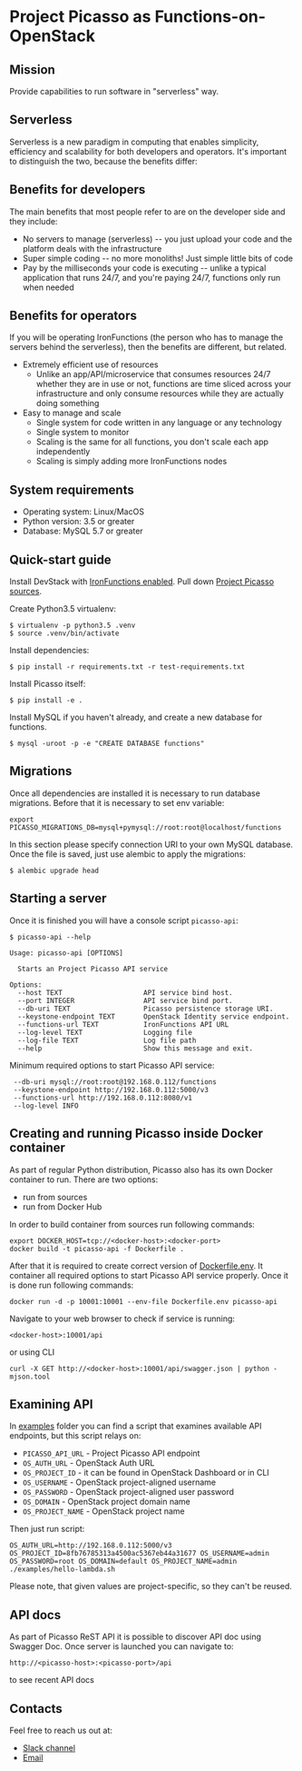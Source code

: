 Project Picasso as Functions-on-OpenStack
=====================================

Mission
-------

Provide capabilities to run software in "serverless" way.

Serverless
----------

Serverless is a new paradigm in computing that enables simplicity, 
efficiency and scalability for both developers and operators. 
It's important to distinguish the two, because the benefits differ:

Benefits for developers
-----------------------

The main benefits that most people refer to are on the developer side and they include:

* No servers to manage (serverless) -- you just upload your code and the platform deals with the infrastructure
* Super simple coding -- no more monoliths! Just simple little bits of code
* Pay by the milliseconds your code is executing -- unlike a typical application that runs 24/7, and you're paying
  24/7, functions only run when needed

Benefits for operators
----------------------

If you will be operating IronFunctions (the person who has to manage the servers behind the serverless),
then the benefits are different, but related.

* Extremely efficient use of resources
  * Unlike an app/API/microservice that consumes resources 24/7 whether they
    are in use or not, functions are time sliced across your infrastructure and only consume resources while they are
    actually doing something
* Easy to manage and scale
  * Single system for code written in any language or any technology
  * Single system to monitor
  * Scaling is the same for all functions, you don't scale each app independently
  * Scaling is simply adding more IronFunctions nodes

System requirements
-------------------

* Operating system: Linux/MacOS
* Python version: 3.5 or greater
* Database: MySQL 5.7 or greater

Quick-start guide
-----------------

Install DevStack with [IronFunctions enabled](https://github.com/iron-io/functions-devstack-plugin/blob/master/README.rst).
Pull down [Project Picasso sources](https://github.com/iron-io/project-picasso).

Create Python3.5 virtualenv:

    $ virtualenv -p python3.5 .venv
    $ source .venv/bin/activate

Install dependencies:

    $ pip install -r requirements.txt -r test-requirements.txt

Install Picasso itself:

    $ pip install -e .

Install MySQL if you haven't already, and create a new database for functions.

    $ mysql -uroot -p -e "CREATE DATABASE functions"


Migrations
----------

Once all dependencies are installed it is necessary to run database migrations.
Before that it is necessary to set env variable:

    export PICASSO_MIGRATIONS_DB=mysql+pymysql://root:root@localhost/functions

In this section please specify connection URI to your own MySQL database.
Once the file is saved, just use alembic to apply the migrations:

    $ alembic upgrade head

Starting a server
-----------------

Once it is finished you will have a console script `picasso-api`:

    $ picasso-api --help

    Usage: picasso-api [OPTIONS]
    
      Starts an Project Picasso API service
    
    Options:
      --host TEXT                    API service bind host.
      --port INTEGER                 API service bind port.
      --db-uri TEXT                  Picasso persistence storage URI.
      --keystone-endpoint TEXT       OpenStack Identity service endpoint.
      --functions-url TEXT           IronFunctions API URL
      --log-level TEXT               Logging file
      --log-file TEXT                Log file path
      --help                         Show this message and exit.

Minimum required options to start Picasso API service:

     --db-uri mysql://root:root@192.168.0.112/functions
     --keystone-endpoint http://192.168.0.112:5000/v3
     --functions-url http://192.168.0.112:8080/v1
     --log-level INFO

Creating and running Picasso inside Docker container
-------------------------------------------------

As part of regular Python distribution, Picasso also has its own Docker container to run.
There are two options:

* run from sources
* run from Docker Hub

In order to build container from sources run following commands:

    export DOCKER_HOST=tcp://<docker-host>:<docker-port>
    docker build -t picasso-api -f Dockerfile .

After that it is required to create correct version of [Dockerfile.env](Dockerfile.env.example). 
It container all required options to start Picasso API service properly.
Once it is done run following commands:

    docker run -d -p 10001:10001 --env-file Dockerfile.env picasso-api

Navigate to your web browser to check if service is running:

    <docker-host>:10001/api

or using CLI

    curl -X GET http://<docker-host>:10001/api/swagger.json | python -mjson.tool

Examining API
-------------

In [examples](examples/) folder you can find a script that examines available API endpoints, but this script relays on:

* `PICASSO_API_URL` - Project Picasso API endpoint
* `OS_AUTH_URL` - OpenStack Auth URL
* `OS_PROJECT_ID` - it can be found in OpenStack Dashboard or in CLI
* `OS_USERNAME` - OpenStack project-aligned username
* `OS_PASSWORD` - OpenStack project-aligned user password
* `OS_DOMAIN` - OpenStack project domain name
* `OS_PROJECT_NAME` - OpenStack project name

Then just run script:

    OS_AUTH_URL=http://192.168.0.112:5000/v3 OS_PROJECT_ID=8fb76785313a4500ac5367eb44a31677 OS_USERNAME=admin OS_PASSWORD=root OS_DOMAIN=default OS_PROJECT_NAME=admin ./examples/hello-lambda.sh

Please note, that given values are project-specific, so they can't be reused.

API docs
--------

As part of Picasso ReST API it is possible to discover API doc using Swagger Doc.
Once server is launched you can navigate to:

    http://<picasso-host>:<picasso-port>/api

to see recent API docs


Contacts
--------

Feel free to reach us out at:

* [Slack channel](https://open-iron.herokuapp.com/)
* [Email](https://github.com/denismakogon)

